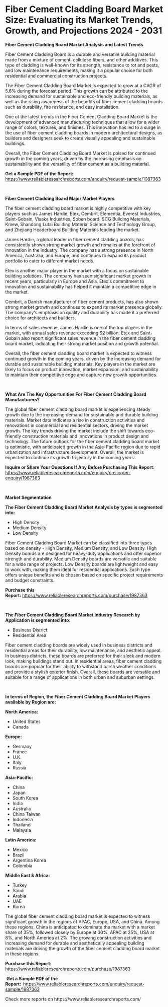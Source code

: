 <p><h1>Fiber Cement Cladding Board Market Size: Evaluating its Market Trends, Growth, and Projections 2024 - 2031</h1></p><p><strong>Fiber Cement Cladding Board Market Analysis and Latest Trends</strong></p>
<p><p>Fiber Cement Cladding Board is a durable and versatile building material made from a mixture of cement, cellulose fibers, and other additives. This type of cladding is well-known for its strength, resistance to rot and pests, and low maintenance requirements, making it a popular choice for both residential and commercial construction projects.</p><p>The Fiber Cement Cladding Board Market is expected to grow at a CAGR of 5.6% during the forecast period. This growth can be attributed to the increasing demand for sustainable and eco-friendly building materials, as well as the rising awareness of the benefits of fiber cement cladding boards such as durability, fire resistance, and easy installation.</p><p>One of the latest trends in the Fiber Cement Cladding Board Market is the development of advanced manufacturing techniques that allow for a wider range of colors, textures, and finishes. This innovation has led to a surge in the use of fiber cement cladding boards in modern architectural designs, as builders and designers seek to create visually appealing and sustainable buildings.</p><p>Overall, the Fiber Cement Cladding Board Market is poised for continued growth in the coming years, driven by the increasing emphasis on sustainability and the versatility of fiber cement as a building material.</p></p>
<p><strong>Get a Sample PDF of the Report:&nbsp;</strong> <a href="https://www.reliableresearchreports.com/enquiry/request-sample/1987363">https://www.reliableresearchreports.com/enquiry/request-sample/1987363</a></p>
<p>&nbsp;</p>
<p><strong>Fiber Cement Cladding Board Major Market Players</strong></p>
<p><p>The fiber cement cladding board market is highly competitive with key players such as James Hardie, Etex, Cembrit, Elementia, Everest Industries, Saint-Gobain, Visaka Industries, Soben board, SCG Building Materials, Kmew, Shandong Lutai Building Material Science and Technology Group, and Zhejiang Headerboard Building Materials leading the market.</p><p>James Hardie, a global leader in fiber cement cladding boards, has consistently shown strong market growth and remains at the forefront of innovation in the industry. The company has a strong presence in North America, Australia, and Europe, and continues to expand its product portfolio to cater to different market needs.</p><p>Etex is another major player in the market with a focus on sustainable building solutions. The company has seen significant market growth in recent years, particularly in Europe and Asia. Etex's commitment to innovation and sustainability has helped it maintain a competitive edge in the market.</p><p>Cembrit, a Danish manufacturer of fiber cement products, has also shown strong market growth and continues to expand its market presence globally. The company's emphasis on quality and durability has made it a preferred choice for architects and builders.</p><p>In terms of sales revenue, James Hardie is one of the top players in the market, with annual sales revenue exceeding $2 billion. Etex and Saint-Gobain also report significant sales revenue in the fiber cement cladding board market, indicating their strong market position and growth potential.</p><p>Overall, the fiber cement cladding board market is expected to witness continued growth in the coming years, driven by the increasing demand for durable and sustainable building materials. Key players in the market are likely to focus on product innovation, market expansion, and sustainability to maintain their competitive edge and capture new growth opportunities.</p></p>
<p>&nbsp;</p>
<p><strong>What Are The Key Opportunities For Fiber Cement Cladding Board Manufacturers?</strong></p>
<p><p>The global fiber cement cladding board market is experiencing steady growth due to the increasing demand for sustainable and durable building materials. Market data indicates a rise in construction activities and renovations in commercial and residential sectors, driving the market growth. The key trends driving the market include the shift towards eco-friendly construction materials and innovations in product design and technology. The future outlook for the fiber cement cladding board market is optimistic, with anticipated growth in the Asia-Pacific region due to rapid urbanization and infrastructure development. Overall, the market is expected to continue its growth trajectory in the coming years.</p></p>
<p><strong>Inquire or Share Your Questions If Any Before Purchasing This Report:</strong> <a href="https://www.reliableresearchreports.com/enquiry/pre-order-enquiry/1987363">https://www.reliableresearchreports.com/enquiry/pre-order-enquiry/1987363</a></p>
<p>&nbsp;</p>
<p><strong>Market Segmentation</strong></p>
<p><strong>The Fiber Cement Cladding Board Market Analysis by types is segmented into:</strong></p>
<p><ul><li>High Density</li><li>Medium Density</li><li>Low Density</li></ul></p>
<p><p>Fiber Cement Cladding Board Market can be classified into three types based on density - High Density, Medium Density, and Low Density. High Density boards are designed for heavy-duty applications and offer superior strength and durability. Medium Density boards are versatile and suitable for a wide range of projects. Low Density boards are lightweight and easy to work with, making them ideal for residential applications. Each type offers unique benefits and is chosen based on specific project requirements and budget constraints.</p></p>
<p><strong>Purchase this Report:&nbsp;</strong><a href="https://www.reliableresearchreports.com/purchase/1987363">https://www.reliableresearchreports.com/purchase/1987363</a></p>
<p>&nbsp;</p>
<p><strong>The Fiber Cement Cladding Board Market Industry Research by Application is segmented into:</strong></p>
<p><ul><li>Business District</li><li>Residential Area</li></ul></p>
<p><p>Fiber cement cladding boards are widely used in business districts and residential areas for their durability, low maintenance, and aesthetic appeal. In business districts, these boards are preferred for their sleek and modern look, making buildings stand out. In residential areas, fiber cement cladding boards are popular for their ability to withstand harsh weather conditions and provide a stylish exterior finish. Overall, these boards are versatile and suitable for a range of applications in both urban and suburban settings.</p></p>
<p>&nbsp;</p>
<p><strong>In terms of Region, the Fiber Cement Cladding Board Market Players available by Region are:</strong></p>
<p>
    <p> <strong> North America: </strong>
        <ul>
            <li>United States</li>
            <li>Canada</li>
        </ul>
        </p> 
    <p> <strong> Europe: </strong>
        <ul>
            <li>Germany</li>
            <li>France</li>
            <li>U.K.</li>
            <li>Italy</li>
            <li>Russia</li>
        </ul>
        </p> 
    <p> <strong> Asia-Pacific: </strong>
        <ul>
            <li>China</li>
            <li>Japan</li>
            <li>South Korea</li>
            <li>India</li>
            <li>Australia</li>
            <li>China Taiwan</li>
            <li>Indonesia</li>
            <li>Thailand</li>
            <li>Malaysia</li>
        </ul>
        </p> 
    <p> <strong> Latin America: </strong>
        <ul>
            <li>Mexico</li>
            <li>Brazil</li>
            <li>Argentina Korea</li>
            <li>Colombia</li>
        </ul>
        </p> 
    <p> <strong> Middle East & Africa: </strong>
        <ul>
            <li>Turkey</li>
            <li>Saudi</li>
            <li>Arabia</li>
            <li>UAE</li>
            <li>Korea</li>
        </ul>
    </p>
    </p>
<p><p>The global fiber cement cladding board market is expected to witness significant growth in the regions of APAC, Europe, USA, and China. Among these regions, China is anticipated to dominate the market with a market share of 35%, followed closely by Europe at 30%, APAC at 25%, USA at 8%, and North America at 2%. The growing construction activities and increasing demand for durable and aesthetically appealing building materials are driving the growth of the fiber cement cladding board market in these regions.</p></p>
<p><strong>Purchase this Report: </strong><a href="https://www.reliableresearchreports.com/purchase/1987363">https://www.reliableresearchreports.com/purchase/1987363</a></p>
<p>&nbsp;<strong>Get a Sample PDF of the Report:&nbsp;&nbsp;</strong><a href="https://www.reliableresearchreports.com/enquiry/request-sample/1987363">https://www.reliableresearchreports.com/enquiry/request-sample/1987363</a></p>
<p><strong></strong></p>
<p>Check more reports on https://www.reliableresearchreports.com/</p>